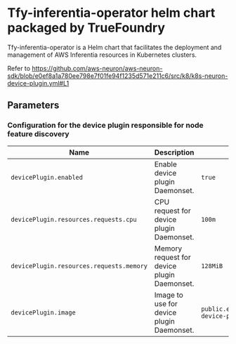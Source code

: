 # Tfy-inferentia-operator helm chart packaged by TrueFoundry
Tfy-inferentia-operator is a Helm chart that facilitates the deployment and management of AWS Inferentia resources in Kubernetes clusters.

Refer to https://github.com/aws-neuron/aws-neuron-sdk/blob/e0ef8a1a780ee798e7f01fe94f1235d571e211c6/src/k8/k8s-neuron-device-plugin.yml#L1

## Parameters

### Configuration for the device plugin responsible for node feature discovery

| Name                                     | Description                                 | Value                                                  |
| ---------------------------------------- | ------------------------------------------- | ------------------------------------------------------ |
| `devicePlugin.enabled`                   | Enable device plugin Daemonset.             | `true`                                                 |
| `devicePlugin.resources.requests.cpu`    | CPU request for device plugin Daemonset.    | `100m`                                                 |
| `devicePlugin.resources.requests.memory` | Memory request for device plugin Daemonset. | `128MiB`                                               |
| `devicePlugin.image`                     | Image to use for device plugin Daemonset.   | `public.ecr.aws/neuron/neuron-device-plugin:2.16.18.0` |
